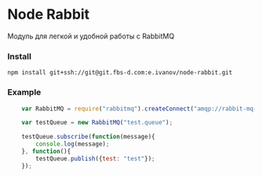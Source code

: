 # Node Rabbit

Модуль для легкой и удобной работы с RabbitMQ

### Install

`npm install git+ssh://git@git.fbs-d.com:e.ivanov/node-rabbit.git`

### Example

```javascript
    var RabbitMQ = require("rabbitmq").createConnect("amqp://rabbit-mq-host").RabbitMQ;

    var testQueue = new RabbitMQ("test.queue");

    testQueue.subscribe(function(message){
        console.log(message);
    }, function(){
        testQueue.publish({test: "test"});
    });

```

